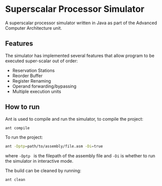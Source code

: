 # Superscalar Processor Simulator

A superscalar processor simulator written in Java as part of the Advanced Computer Architecture unit.

## Features

The simulator has implemented several features that allow program to be executed super-scalar out of order:

* Reservation Stations
* Reorder Buffer
* Register Renaming
* Operand forwarding/bypassing
* Multiple execution units

## How to run

Ant is used to compile and run the simulator, to compile the project:

```bash
ant compile
```

To run the project:

```bash
ant -Dptp=path/to/assembly/file.asm -Di=true
```

where `-Dptp ` is the filepath of the assembly file and `-Di` is whether to run the simulator in interactive mode.

The build can be cleaned by running:

```bash
ant clean
```
